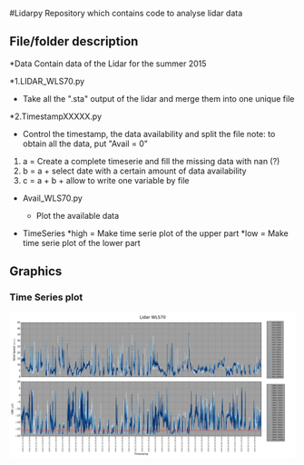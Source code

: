 #Lidarpy
Repository which contains code to analyse lidar data

## File/folder description
*Data
   Contain data of the Lidar for the summer 2015

*1.LIDAR_WLS70.py
  * Take all the ".sta" output of the lidar and merge them into one unique file

*2.TimestampXXXXX.py
  * Control the timestamp, the data availability and split the file
note: to obtain all the data, put "Avail = 0"
  1. a = Create a complete timeserie and fill the missing data with nan (?)
  2. b = a + select date with a certain amount of data availability
  3. c = a + b + allow to write one variable by file

* Avail_WLS70.py
  * Plot the available data 

* TimeSeries
  *high = Make time serie plot of the upper part
  *low = Make time serie plot of the lower part

## Graphics
### Time Series plot
![alt text](https://github.com/LidarUSP/Lidarpy/blob/master/plot/TimeSeries-high.png "Time Serie plot")
